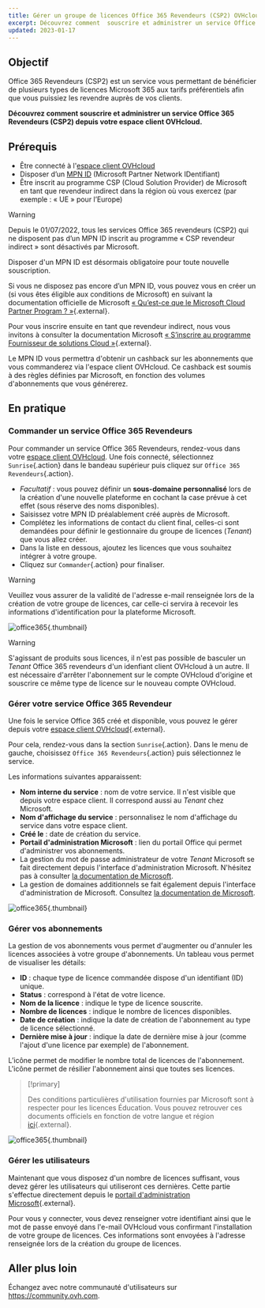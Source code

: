```yaml
---
title: Gérer un groupe de licences Office 365 Revendeurs (CSP2) OVHcloud
excerpt: Découvrez comment  souscrire et administrer un service Office 365 Revendeurs (CSP2) chez OVHcloud
updated: 2023-01-17
---
```


## Objectif 

Office 365 Revendeurs (CSP2) est un service vous permettant de bénéficier de plusieurs types de licences Microsoft 365 aux tarifs préférentiels afin que vous puissiez les revendre auprès de vos clients.

**Découvrez comment souscrire et administrer un service Office 365 Revendeurs (CSP2) depuis votre espace client OVHcloud.**

## Prérequis

- Être connecté à l'[espace client OVHcloud](https://www.ovh.com/auth/?action=gotomanager&from=https://www.ovh.com/fr/&ovhSubsidiary=fr)
- Disposer d’un [MPN ID](https://learn.microsoft.com/partner-center/mpn-create-a-partner-center-account) (Microsoft Partner Network IDentifiant) 
- Être inscrit au programme CSP (Cloud Solution Provider) de Microsoft en tant que revendeur indirect dans la région où vous exercez (par exemple : « UE » pour l’Europe)

> [!warning]
>
> Depuis le 01/07/2022, tous les services Office 365 revendeurs (CSP2) qui ne disposent pas d’un MPN ID inscrit au programme « CSP revendeur indirect » sont désactivés par Microsoft.
>
> Disposer d'un MPN ID est désormais obligatoire pour toute nouvelle souscription.
>

Si vous ne disposez pas encore d’un MPN ID, vous pouvez vous en créer un (si vous êtes éligible aux conditions de Microsoft) en suivant la documentation officielle de Microsoft [« Qu’est-ce que le Microsoft Cloud Partner Program ? »](https://docs.microsoft.com/partner-center/mpn-create-a-partner-center-account){.external}.

Pour vous inscrire ensuite en tant que revendeur indirect, nous vous invitons à consulter la documentation Microsoft [« S’inscrire au programme Fournisseur de solutions Cloud »](https://docs.microsoft.com/partner-center/enrolling-in-the-csp-program#enroll-as-an-indirect-reseller){.external}.

Le MPN ID vous permettra d'obtenir un cashback sur les abonnements que vous commanderez via l'espace client OVHcloud. Ce cashback est soumis à des règles définies par Microsoft, en fonction des volumes d'abonnements que vous générerez.

## En pratique

### Commander un service Office 365 Revendeurs

Pour commander un service Office 365 Revendeurs, rendez-vous dans votre [espace client OVHcloud](https://www.ovh.com/auth/?action=gotomanager&from=https://www.ovh.com/fr/&ovhSubsidiary=fr). Une fois connecté, sélectionnez `Sunrise`{.action} dans le bandeau supérieur puis cliquez sur `Office 365 Revendeurs`{.action}.

- *Facultatif* : vous pouvez définir un **sous-domaine personnalisé** lors de la création d'une nouvelle plateforme en cochant la case prévue à cet effet (sous réserve des noms disponibles).
- Saisissez votre MPN ID préalablement créé auprès de Microsoft.
- Complétez les informations de contact du client final, celles-ci sont demandées pour définir le gestionnaire du groupe de licences (*Tenant*) que vous allez créer.
- Dans la liste en dessous, ajoutez les licences que vous souhaitez intégrer à votre groupe.
- Cliquez sur `Commander`{.action} pour finaliser.

> [!warning]
> Veuillez vous assurer de la validité de l'adresse e-mail renseignée lors de la création de votre groupe de licences, car celle-ci servira à recevoir les informations d'identification pour la plateforme Microsoft.
>

![office365](csp2-01.png){.thumbnail}

> [!warning]
> S'agissant de produits sous licences, il n'est pas possible de basculer un *Tenant* Office 365 revendeurs d'un idenfiant client OVHcloud à un autre. Il est nécessaire d'arrêter l'abonnement sur le compte OVHcloud d'origine et souscrire ce même type de licence sur le nouveau compte OVHcloud.
> 

### Gérer votre service Office 365 Revendeur

Une fois le service Office 365 créé et disponible, vous pouvez le gérer depuis votre [espace client OVHcloud](https://www.ovh.com/auth/?action=gotomanager&from=https://www.ovh.com/fr/&ovhSubsidiary=fr){.external}.

Pour cela, rendez-vous dans la section `Sunrise`{.action}. Dans le menu de gauche, choisissez `Office 365 Revendeurs`{.action} puis sélectionnez le service.

Les informations suivantes apparaissent:

- **Nom interne du service** : nom de votre service. Il n'est visible que depuis votre espace client. Il correspond aussi au *Tenant* chez Microsoft.
- **Nom d'affichage du service** : personnalisez le nom d'affichage du service dans votre espace client.
- **Créé le** : date de création du service.
- **Portail d'administration Microsoft** : lien du portail Office qui permet d'administrer vos abonnements.
- La gestion du mot de passe administrateur de votre *Tenant* Microsoft se fait directement depuis l'interface d'administration Microsoft. N'hésitez pas à consulter [la documentation de Microsoft](https://support.microsoft.com/account-billing/reset-a-forgotten-microsoft-account-password-eff4f067-5042-c1a3-fe72-b04d60556c37).
- La gestion de domaines additionnels se fait également depuis l'interface d'administration de Microsoft. Consultez [la documentation de Microsoft](https://support.microsoft.com/office/connect-your-domain-to-office-365-cd74b4fa-6d34-4669-9937-ed178ac84515).

![office365](sunrise_office365_CSP2_services_details.png){.thumbnail}

### Gérer vos abonnements

La gestion de vos abonnements vous permet d'augmenter ou d'annuler les licences associées à votre groupe d'abonnements. Un tableau vous permet de visualiser les détails:

- **ID** : chaque type de licence commandée dispose d'un identifiant (ID) unique.
- **Status** : correspond à l'état de votre licence.
- **Nom de la licence** : indique le type de licence souscrite.
- **Nombre de licences** : indique le nombre de licences disponibles.
- **Date de création** : indique la date de création de l'abonnement au type de licence sélectionné.
- **Dernière mise à jour** : indique la date de dernière mise à jour (comme l'ajout d'une licence par exemple) de l'abonnement.

L’icône <i class="icons-pen"></i> permet de modifier le nombre total de licences de l'abonnement. L'icône <i class="icons-bin"></i> permet de résilier l'abonnement ainsi que toutes ses licences.

> [!primary]
>
> Des conditions particulières d'utilisation fournies par Microsoft sont à respecter pour les licences Éducation. Vous pouvez retrouver ces documents officiels en fonction de votre langue et région [ici](https://www.microsoft.com/licensing/docs){.external}.
>

![office365](sunrise_office365_CSP2_Subscribers.png){.thumbnail}

### Gérer les utilisateurs

Maintenant que vous disposez d'un nombre de licences suffisant, vous devez gérer les utilisateurs qui utiliseront ces dernières. Cette partie s'effectue directement depuis le [portail d'administration Microsoft](https://portal.office.com/Admin/Default.aspx){.external}.

Pour vous y connecter, vous devez renseigner votre identifiant ainsi que le mot de passe envoyé dans l'e-mail OVHcloud vous confirmant l'installation de votre groupe de licences. Ces informations sont envoyées à l'adresse renseignée lors de la création du groupe de licences.

## Aller plus loin

Échangez avec notre communauté d'utilisateurs sur <https://community.ovh.com>.
